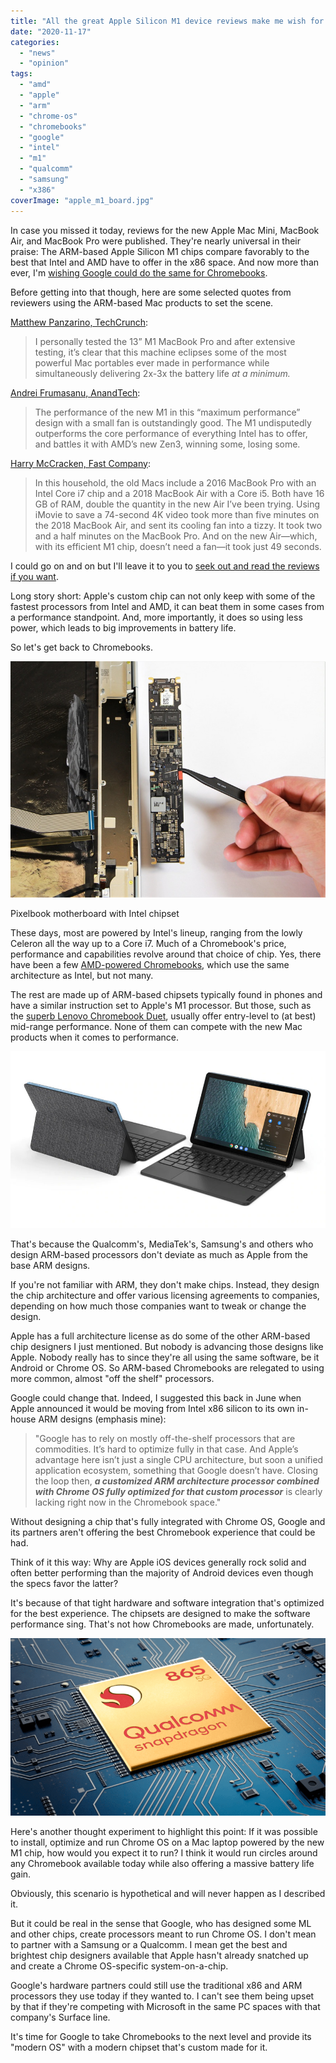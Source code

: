 ```yaml
---
title: "All the great Apple Silicon M1 device reviews make me wish for Chromebooks with Google-made chips"
date: "2020-11-17"
categories: 
  - "news"
  - "opinion"
tags: 
  - "amd"
  - "apple"
  - "arm"
  - "chrome-os"
  - "chromebooks"
  - "google"
  - "intel"
  - "m1"
  - "qualcomm"
  - "samsung"
  - "x386"
coverImage: "apple_m1_board.jpg"
---
```


In case you missed it today, reviews for the new Apple Mac Mini, MacBook Air, and MacBook Pro were published. They're nearly universal in their praise: The ARM-based Apple Silicon M1 chips compare favorably to the best that Intel and AMD have to offer in the x86 space. And now more than ever, I'm [wishing Google could do the same for Chromebooks](https://www.aboutchromebooks.com/news/apples-own-chips-inside-arm-powered-macs-show-why-google-needs-to-make-custom-silicon-for-chromebooks/).

Before getting into that though, here are some selected quotes from reviewers using the ARM-based Mac products to set the scene.

[Matthew Panzarino, TechCrunch](https://techcrunch.com/2020/11/17/yeah-apples-m1-macbook-pro-is-powerful-but-its-the-battery-life-that-will-blow-you-away/):

> I personally tested the 13” M1 MacBook Pro and after extensive testing, it’s clear that this machine eclipses some of the most powerful Mac portables ever made in performance while simultaneously delivering 2x-3x the battery life _at a minimum._ 

[Andrei Frumasanu, AnandTech](https://www.anandtech.com/show/16252/mac-mini-apple-m1-tested/):

> The performance of the new M1 in this “maximum performance” design with a small fan is outstandingly good. The M1 undisputedly outperforms the core performance of everything Intel has to offer, and battles it with AMD’s new Zen3, winning some, losing some.

[Harry McCracken, Fast Company](https://www.fastcompany.com/90576013/apple-macbook-air-review-m1-apple-silicon-2020):

> In this household, the old Macs include a 2016 MacBook Pro with an Intel Core i7 chip and a 2018 MacBook Air with a Core i5. Both have 16 GB of RAM, double the quantity in the new Air I’ve been trying. Using iMovie to save a 74-second 4K video took more than five minutes on the 2018 MacBook Air, and sent its cooling fan into a tizzy. It took two and a half minutes on the MacBook Pro. And on the new Air—which, with its efficient M1 chip, doesn’t need a fan—it took just 49 seconds.

I could go on and on but I'll leave it to you to [seek out and read the reviews if you want](https://www.techmeme.com/201117/h1555).

Long story short: Apple's custom chip can not only keep with some of the fastest processors from Intel and AMD, it can beat them in some cases from a performance standpoint. And, more importantly, it does so using less power, which leads to big improvements in battery life.

So let's get back to Chromebooks.

![](images/pixelbook-motherboard.jpg)

Pixelbook motherboard with Intel chipset

These days, most are powered by Intel's lineup, ranging from the lowly Celeron all the way up to a Core i7. Much of a Chromebook's price, performance and capabilities revolve around that choice of chip. Yes, there have been a few [AMD-powered Chromebooks](https://www.aboutchromebooks.com/news/new-14-inch-amd-powered-lenovo-chromebook-s345-breaks-cover-329-at-best-buy/), which use the same architecture as Intel, but not many.

The rest are made up of ARM-based chipsets typically found in phones and have a similar instruction set to Apple's M1 processor. But those, such as the [superb Lenovo Chromebook Duet](https://www.aboutchromebooks.com/news/the-249-lenovo-duet-chromebook-is-back-in-stock-at-walmart/), usually offer entry-level to (at best) mid-range performance. None of them can compete with the new Mac products when it comes to performance.

![](images/lenovo-tablet-ideapad-duet-chromebook-gallery-1-1-scaled.jpg)

That's because the Qualcomm's, MediaTek's, Samsung's and others who design ARM-based processors don't deviate as much as Apple from the base ARM designs.

If you're not familiar with ARM, they don't make chips. Instead, they design the chip architecture and offer various licensing agreements to companies, depending on how much those companies want to tweak or change the design.

Apple has a full architecture license as do some of the other ARM-based chip designers I just mentioned. But nobody is advancing those designs like Apple. Nobody really has to since they're all using the same software, be it Android or Chrome OS. So ARM-based Chromebooks are relegated to using more common, almost "off the shelf" processors.

Google could change that. Indeed, I suggested this back in June when Apple announced it would be moving from Intel x86 silicon to its own in-house ARM designs (emphasis mine):

> "Google has to rely on mostly off-the-shelf processors that are commodities. It’s hard to optimize fully in that case. And Apple’s advantage here isn’t just a single CPU architecture, but soon a unified application ecosystem, something that Google doesn’t have. Closing the loop then, **_a customized ARM architecture processor combined with Chrome OS fully optimized for that custom processor_** is clearly lacking right now in the Chromebook space."

Without designing a chip that's fully integrated with Chrome OS, Google and its partners aren't offering the best Chromebook experience that could be had.

Think of it this way: Why are Apple iOS devices generally rock solid and often better performing than the majority of Android devices even though the specs favor the latter?

It's because of that tight hardware and software integration that's optimized for the best experience. The chipsets are designed to make the software performance sing. That's not how Chromebooks are made, unfortunately.

![](images/qualcomm-snapdragon-865-5g-mobile-platform-hero-image-800x450.png)

Here's another thought experiment to highlight this point: If it was possible to install, optimize and run Chrome OS on a Mac laptop powered by the new M1 chip, how would you expect it to run? I think it would run circles around any Chromebook available today while also offering a massive battery life gain.

Obviously, this scenario is hypothetical and will never happen as I described it.

But it could be real in the sense that Google, who has designed some ML and other chips, create processors meant to run Chrome OS. I don't mean to partner with a Samsung or a Qualcomm. I mean get the best and brightest chip designers available that Apple hasn't already snatched up and create a Chrome OS-specific system-on-a-chip.

Google's hardware partners could still use the traditional x86 and ARM processors they use today if they wanted to. I can't see them being upset by that if they're competing with Microsoft in the same PC spaces with that company's Surface line.

It's time for Google to take Chromebooks to the next level and provide its "modern OS" with a modern chipset that's custom made for it.
